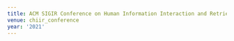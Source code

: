 ```yaml
---
title: ACM SIGIR Conference on Human Information Interaction and Retrieval (2021)
venue: chiir_conference
year: '2021'
---
```

